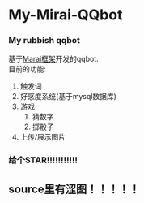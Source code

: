 # My-Mirai-QQbot

### My rubbish qqbot
基于[Marai框架](https://github.com/mamoe/mirai)开发的qqbot.  
目前的功能:
1. 触发词
2. 好感度系统(基于mysql数据库)
3. 游戏
    1. 猜数字
    2. 掷骰子
4. 上传/展示图片
### 给个STAR!!!!!!!!!!! ###
## source里有涩图！！！！！ ##
